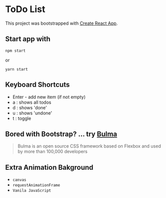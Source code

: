 # ToDo List

This project was bootstrapped with [Create React App](https://github.com/facebookincubator/create-react-app).

## Start app with

```
npm start
```

or

```
yarn start
```

## Keyboard Shortcuts

- Enter - add new item (if not empty)
- a : shows all todos
- d : shows 'done'
- u : shows 'undone'
- t : toggle

## Bored with Bootstrap? ... try [Bulma](https://bulma.io/)

> Bulma is an open source CSS framework based on Flexbox and used by more than 100,000 developers

## Extra Animation Bakground

- `canvas`
- `requestAnimationFrame`
- `Vanila JavaScript`

